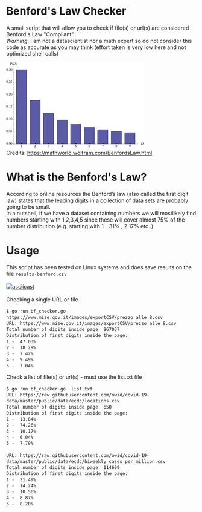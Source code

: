 # Benford's Law Checker
A small script that will allow you to check if file(s) or url(s) are considered Benford's Law "Compliant". 
<br>
*Warning*: I am not a datascientist nor a math expert so do not consider this code as accurate as you may think (effort taken is very low here and not optimized shell calls)

![](imgs/BenfordsLaw_800.gif?raw=true)
<br>Credits: https://mathworld.wolfram.com/BenfordsLaw.html

# What is the Benford's Law?
According to online resources the Benford’s law (also called the first digit law) states that the leading digits in a collection of data sets are probably going to be small. <br>
In a nutshell, if we have a dataset containing numbers we will mostlikely find numbers starting with 1,2,3,4,5 since these will cover almost 75% of the number distribution (e.g. starting with 1 - 31% , 2 17% etc..)


# Usage
This script has been tested on Linux systems and does save results on the file `results-benford.csv` <br><br>
[![asciicast](https://asciinema.org/a/N0ryOVkSQggGLbNZmBpfLTrzH.svg)](https://asciinema.org/a/N0ryOVkSQggGLbNZmBpfLTrzH)
<br><br>
Checking a single URL or file
```
$ go run bf_checker.go https://www.mise.gov.it/images/exportCSV/prezzo_alle_8.csv
URL: https://www.mise.gov.it/images/exportCSV/prezzo_alle_8.csv
Total number of digits inside page  967037
Distribution of first digits inside the page:
1 -  47.03%
2 -  18.29%
3 -  7.42%
4 -  9.49%
5 -  7.04%
```

Check a list of file(s) or url(s) - must use the list.txt file
```
$ go run bf_checker.go  list.txt
URL: https://raw.githubusercontent.com/owid/covid-19-data/master/public/data/ecdc/locations.csv
Total number of digits inside page  650
Distribution of first digits inside the page:
1 -  13.84%
2 -  74.26%
3 -  10.17%
4 -  6.04%
5 -  7.79%

URL: https://raw.githubusercontent.com/owid/covid-19-data/master/public/data/ecdc/biweekly_cases_per_million.csv
Total number of digits inside page  114609
Distribution of first digits inside the page:
1 -  21.49%
2 -  14.24%
3 -  10.56%
4 -  8.87%
5 -  8.20%
```


